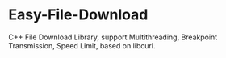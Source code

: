 # Easy-File-Download
C++ File Download Library, support Multithreading, Breakpoint Transmission, Speed Limit, based on libcurl.
